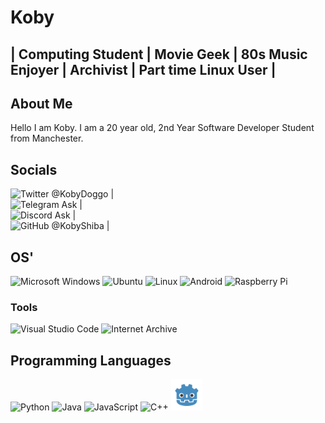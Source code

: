 Koby
======

## | Computing Student | Movie Geek | 80s Music Enjoyer | Archivist | Part time Linux User |
## About Me
Hello I am Koby. I am a 20 year old, 2nd Year Software Developer Student from Manchester.

## Socials
<img src="https://edent.github.io/SuperTinyIcons/images/svg/twitter.svg" width="25" title="Twitter" /> @KobyDoggo | <br>
<img src="https://edent.github.io/SuperTinyIcons/images/svg/telegram.svg" width="25" title="Telegram" /> Ask | <br>
<img src="https://edent.github.io/SuperTinyIcons/images/svg/discord.svg" width="25" title="Discord" /> Ask | <br>
<img src="https://edent.github.io/SuperTinyIcons/images/svg/github.svg" width="25" title="GitHub" /> @KobyShiba | <br>

## OS'
<img src="https://edent.github.io/SuperTinyIcons/images/svg/windows.svg" width="50" title="Microsoft Windows" /> <img src="https://edent.github.io/SuperTinyIcons/images/svg/ubuntu.svg" width="50" title="Ubuntu" /> <img src="https://edent.github.io/SuperTinyIcons/images/svg/linux.svg" width="50" title="Linux" /> <img src="https://edent.github.io/SuperTinyIcons/images/svg/android.svg" width="50" title="Android" /> <img src="https://edent.github.io/SuperTinyIcons/images/svg/raspberry_pi.svg" width="50" title="Raspberry Pi" />

### Tools
<img src="https://edent.github.io/SuperTinyIcons/images/svg/visualstudiocode.svg" width="50" title="Visual Studio Code" /> <img src="https://edent.github.io/SuperTinyIcons/images/svg/internet_archive.svg" width="50" title="Internet Archive" /> 

## Programming Languages
<img src="https://edent.github.io/SuperTinyIcons/images/svg/python.svg" width="50" title="Python"/> <img src="https://edent.github.io/SuperTinyIcons/images/svg/java.svg" width="50" title="Java" /> <img src="https://edent.github.io/SuperTinyIcons/images/svg/javascript.svg" width="50" title="JavaScript" /> <img src="https://edent.github.io/SuperTinyIcons/images/svg/cplusplus.svg" width="50" title="C++"/> <img src="https://github.com/KobyShiba/KobyShiba/blob/main/godot.svg" width="50" title="Godot"/>
